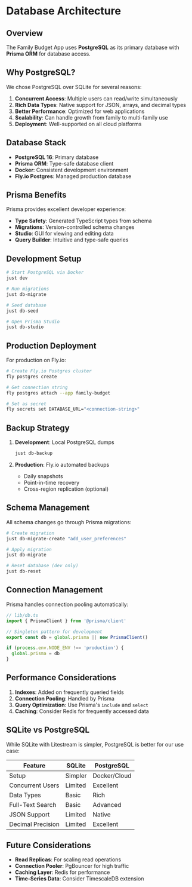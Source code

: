 # Database Architecture

## Overview

The Family Budget App uses **PostgreSQL** as its primary database with **Prisma ORM** for database access.

## Why PostgreSQL?

We chose PostgreSQL over SQLite for several reasons:

1. **Concurrent Access**: Multiple users can read/write simultaneously
2. **Rich Data Types**: Native support for JSON, arrays, and decimal types
3. **Better Performance**: Optimized for web applications
4. **Scalability**: Can handle growth from family to multi-family use
5. **Deployment**: Well-supported on all cloud platforms

## Database Stack

- **PostgreSQL 16**: Primary database
- **Prisma ORM**: Type-safe database client
- **Docker**: Consistent development environment
- **Fly.io Postgres**: Managed production database

## Prisma Benefits

Prisma provides excellent developer experience:

- **Type Safety**: Generated TypeScript types from schema
- **Migrations**: Version-controlled schema changes
- **Studio**: GUI for viewing and editing data
- **Query Builder**: Intuitive and type-safe queries

## Development Setup

```bash
# Start PostgreSQL via Docker
just dev

# Run migrations
just db-migrate

# Seed database
just db-seed

# Open Prisma Studio
just db-studio
```

## Production Deployment

For production on Fly.io:

```bash
# Create Fly.io Postgres cluster
fly postgres create

# Get connection string
fly postgres attach --app family-budget

# Set as secret
fly secrets set DATABASE_URL="<connection-string>"
```

## Backup Strategy

1. **Development**: Local PostgreSQL dumps
   ```bash
   just db-backup
   ```

2. **Production**: Fly.io automated backups
   - Daily snapshots
   - Point-in-time recovery
   - Cross-region replication (optional)

## Schema Management

All schema changes go through Prisma migrations:

```bash
# Create migration
just db-migrate-create "add_user_preferences"

# Apply migration
just db-migrate

# Reset database (dev only)
just db-reset
```

## Connection Management

Prisma handles connection pooling automatically:

```typescript
// lib/db.ts
import { PrismaClient } from '@prisma/client'

// Singleton pattern for development
export const db = global.prisma || new PrismaClient()

if (process.env.NODE_ENV !== 'production') {
  global.prisma = db
}
```

## Performance Considerations

1. **Indexes**: Added on frequently queried fields
2. **Connection Pooling**: Handled by Prisma
3. **Query Optimization**: Use Prisma's `include` and `select`
4. **Caching**: Consider Redis for frequently accessed data

## SQLite vs PostgreSQL

While SQLite with Litestream is simpler, PostgreSQL is better for our use case:

| Feature | SQLite | PostgreSQL |
|---------|--------|------------|
| Setup | Simpler | Docker/Cloud |
| Concurrent Users | Limited | Excellent |
| Data Types | Basic | Rich |
| Full-Text Search | Basic | Advanced |
| JSON Support | Limited | Native |
| Decimal Precision | Limited | Excellent |

## Future Considerations

- **Read Replicas**: For scaling read operations
- **Connection Pooler**: PgBouncer for high traffic
- **Caching Layer**: Redis for performance
- **Time-Series Data**: Consider TimescaleDB extension